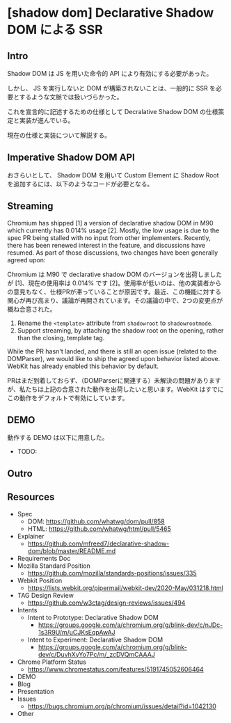 # [shadow dom] Declarative Shadow DOM による SSR

## Intro

Shadow DOM は JS を用いた命令的 API により有効にする必要があった。

しかし、 JS を実行しないと DOM が構築されないことは、一般的に SSR を必要とするような文脈では扱いづらかった。

これを宣言的に記述するための仕様として Decralative Shadow DOM の仕様策定と実装が進んでいる。

現在の仕様と実装について解説する。


## Imperative Shadow DOM API

おさらいとして、 Shadow DOM を用いて Custom Element に Shadow Root を追加するには、以下のようなコードが必要となる。


## Streaming

Chromium has shipped [1] a version of declarative shadow DOM in M90 which currently has 0.014% usage [2]. Mostly, the low usage is due to the spec PR being stalled with no input from other implementers. Recently, there has been renewed interest in the feature, and discussions have resumed. As part of those discussions, two changes have been generally agreed upon:

Chromium は M90 で declarative shadow DOM のバージョンを出荷しましたが [1]、現在の使用率は 0.014% です [2]。使用率が低いのは、他の実装者からの意見もなく、仕様PRが滞っていることが原因です。最近、この機能に対する関心が再び高まり、議論が再開されています。その議論の中で、2つの変更点が概ね合意された。

 1. Rename the `<template>` attribute from `shadowroot` to `shadowrootmode`.
 2. Support streaming, by attaching the shadow root on the opening, rather than the closing, template tag.

While the PR hasn't landed, and there is still an open issue (related to the DOMParser), we would like to ship the agreed upon behavior listed above. WebKit has already enabled this behavior by default.

PRはまだ到着しておらず、（DOMParserに関連する）未解決の問題がありますが、私たちは上記の合意された動作を出荷したいと思います。WebKit はすでにこの動作をデフォルトで有効にしています。






## DEMO

動作する DEMO は以下に用意した。

- TODO:

## Outro



## Resources

- Spec
  - DOM: https://github.com/whatwg/dom/pull/858
  - HTML: https://github.com/whatwg/html/pull/5465
- Explainer
  - https://github.com/mfreed7/declarative-shadow-dom/blob/master/README.md
- Requirements Doc
- Mozilla Standard Position
  - https://github.com/mozilla/standards-positions/issues/335
- Webkit Position
  - https://lists.webkit.org/pipermail/webkit-dev/2020-May/031218.html
- TAG Design Review
  - https://github.com/w3ctag/design-reviews/issues/494
- Intents
  - Intent to Prototype: Declarative Shadow DOM
    - https://groups.google.com/a/chromium.org/g/blink-dev/c/nJDc-1s3R9U/m/uCJKsEqpAwAJ
  - Intent to Experiment: Declarative Shadow DOM
    - https://groups.google.com/a/chromium.org/g/blink-dev/c/DuvhXyYo7Pc/m/_zcDVQmCAAAJ
- Chrome Platform Status
  - https://www.chromestatus.com/features/5191745052606464
- DEMO
- Blog
- Presentation
- Issues
  - https://bugs.chromium.org/p/chromium/issues/detail?id=1042130
- Other
